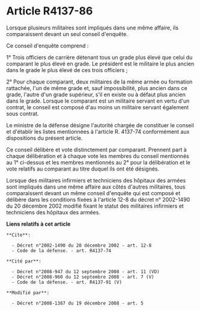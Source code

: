 # Article R4137-86

Lorsque plusieurs militaires sont impliqués dans une même affaire, ils comparaissent devant un seul conseil d'enquête. 

Ce conseil d'enquête comprend : 

1° Trois officiers de carrière détenant tous un grade plus élevé que celui du comparant le plus élevé en grade. Le président
est le militaire le plus ancien dans le grade le plus élevé de ces trois officiers ; 

2° Pour chaque comparant, deux militaires de la même armée ou formation rattachée, l'un de même grade et, sauf impossibilité,
plus ancien dans ce grade, l'autre d'un grade supérieur, s'il en existe ou à défaut plus ancien dans le grade. Lorsque le
comparant est un militaire servant en vertu d'un contrat, le conseil est composé d'au moins un militaire servant également
sous contrat. 

Le ministre de la défense désigne l'autorité chargée de constituer le conseil et d'établir les listes mentionnées à l'article
R. 4137-74 conformément aux dispositions du présent article. 

Ce conseil délibère et vote distinctement par comparant. Prennent part à chaque délibération et à chaque vote les membres du
conseil mentionnés au 1° ci-dessus et les membres mentionnés au 2° pour la délibération et le vote relatifs au comparant au
titre duquel ils ont été désignés. 

Lorsque des militaires infirmiers et techniciens des hôpitaux des armées sont impliqués dans une même affaire aux côtés
d'autres militaires, tous comparaissent devant un même conseil d'enquête qui est composé et délibère dans les conditions
fixées à l'article 12-8 du décret n° 2002-1490 du 20 décembre 2002 modifié fixant le statut des militaires infirmiers et
techniciens des hôpitaux des armées.

**Liens relatifs à cet article**

	**Cite**:

	  - Décret n°2002-1490 du 20 décembre 2002 - art. 12-8
	  - Code de la défense. - art. R4137-74

	**Cité par**:

	  - Décret n°2008-947 du 12 septembre 2008 - art. 11 (VD)
	  - Décret n°2008-960 du 12 septembre 2008 - art. 7 (V)
	  - Code de la défense. - art. R4137-91 (V)

	**Modifié par**:

	  - Décret n°2008-1387 du 19 décembre 2008 - art. 5
